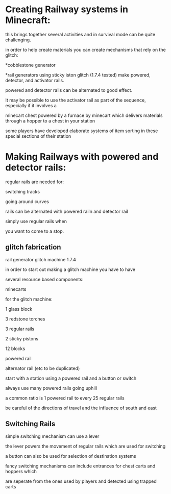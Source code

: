 Creating Railway systems in Minecraft:
======================================

this brings together several activities and in survival mode can be quite challenging.

in order to help create materials you can create mechanisms that rely on the glitch:

*cobblestone generator

*rail generators using sticky iston glitch (1.7.4 tested) make powered, detector, and activator rails.

powered and detector rails can be alternated to good effect.



 It may be possible to use the activator rail as part of the sequence, especially if it involves a
 
 minecart chest powered by a furnace by minecart which delivers materials through a hopper to a chest in your station

some players have developed elaborate systems of item sorting in these special sections of their station

Making Railways with powered and detector rails:
===============================================

regular rails are needed for:

switching tracks

going around curves

rails can be alternated with powered railn and detector rail

simply use regular rails when 

you want to come to a stop.




glitch fabrication
-------------------


rail generator glitch machine 1.7.4


in order to start out making a glitch machine you have to have

several resource based components:

minecarts

for the glitch machine:

1 glass block

3 redstone torches

3 regular rails

2 sticky pistons

12 blocks

powered rail

alternator rail (etc to be duplicated)

start with a station using a powered rail and a button or switch

always use many powered rails going uphill

a common ratio is 1 powered rail to every 25 regular rails

be careful of the directions of travel and the influence of south and east

Switching Rails
----------------

simple switching mechanism can use a lever

the lever powers the movement of regular rails which are used for switching

a button can also be used for selection of destination systems

fancy switching mechanisms can include entrances for chest carts and hoppers which

are seperate from the ones used by players and detected using trapped carts


